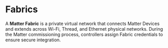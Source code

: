 # Fabrics

A **Matter Fabric** is a private virtual network that connects Matter Devices and extends across Wi-Fi, Thread,
and Ethernet physical networks. During the Matter commissioning process, controllers assign Fabric credentials to ensure
secure integration.
